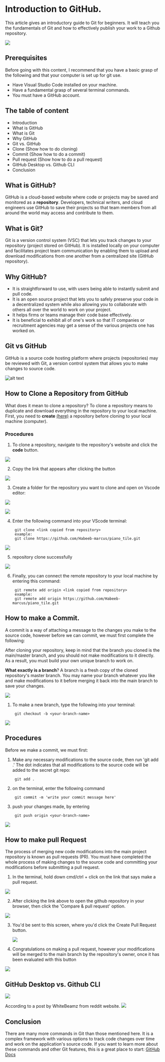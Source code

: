 # Introduction to GitHub.
This article gives an introductory guide to Git for beginners. It will teach you the fundamentals of Git and how to effectively publish your work to a Github repository.

![](https://miro.medium.com/max/1400/1*HGUTuFcN7415AJt1nx1vgQ.png)


## Prerequisites
Before going with this content, I recommend that you have a basic grasp of the following and that your computer is set up for git use.

- Have Visual Studio Code installed on your machine.
- Have a fundamental grasp of several terminal commands.
- You must have a GitHub account.


## The table of content
* Introduction
* What is GitHub
* What is Git
* Why GitHub
* Git vs. GitHub
* Clone (Show how to do cloning)
* Commit (Show how to do a commit)
* Pull request (Show how to do a pull request)
* GitHub Desktop vs. Github CLI
* Conclusion

## What is GitHub?
GitHub is a cloud-based website where code or projects may be saved and monitored as a **repository**. Developers, technical writers, and cloud engineers use GitHub to save their projects so that team members from all around the world may access and contribute to them.


## What is Git?
Git is a version control system (VSC) that lets you track changes to your repository (project stored on GitHub). It is installed locally on your computer and facilitates project team communication by enabling them to upload and download modifications from one another from a centralized site (GitHub repository).

## Why GitHub?
- It is straightforward to use, with users being able to instantly submit and pull code.
- It is an open source project that lets you to safely preserve your code in a decentralized system while also allowing you to collaborate with others all over the world to work on your project.
- It helps firms or teams manage their code base effectively.
- It is beneficial to exhibit all of one's work so that IT companies or recruitment agencies may get a sense of the various projects one has worked on.


## Git vs GitHub
GitHub is a source code hosting platform where projects (repositories) may be reviewed with Git, a version control system that allows you to make changes to source code.
            

 ![alt text](https://miro.medium.com/max/1142/1*acg7QE7I1K0OCK8gRSTd-g.png "our logo")



## How to Clone a Repository from GitHub
What does it mean to clone a repository?  To clone a repository means to duplicate and download everything in the repository to your local machine. First, you need to **create** [(here)](https://docs.github.com/en/repositories/creating-and-managing-repositories/creating-a-new-repository) a repository before cloning to your local machine (computer). 

### **Procedures**
1. To clone a repository, navigate to the repository's website and click the **code** button.

![](assets/Code.png)

2. Copy the link that appears after clicking the button

![](assets/copyy.png)

3. Create a folder for the repository you want to clone and open on Vscode editor:


 ![](assets/newFolder.png)

  
![](assets/openFolder.png)

4. Enter the following command into your VScode terminal:
        
        git clone <link copied from repository>
        example:
        git clone https://github.com/Habeeb-marcus/piano_tile.git


![](assets/terminal.png)

5. repository clone successfully 

![](assets/cloned.png)

6. Finally, you can connect the remote repository to your local machine by entering this command:

        git remote add origin <link copied from repository>
        example:
        git remote add origin https://github.com/Habeeb-marcus/piano_tile.git


## How to make a Commit.
A commit is a way of attaching a message to the changes you make to the source code, however before we can commit, we must first complete the following:


After cloning your repository, keep in mind that the branch you cloned is the main/master branch, and you should not make modifications to it directly. As a result, you must build your own unique branch to work on.


**What exactly is a branch**? A branch is a fresh copy of the cloned repository's master branch. You may name your branch whatever you like and make modifications to it before merging it back into the main branch to save your changes.

<!-- image of branch -->
![](assets/branch.png)

1. To make a new branch, type the following into your terminal:

        git checkout -b <your-branch-name>

<!-- image of branch being created -->
![](assets/newBranch.png)
##  Procedures
Before we make a commit, we must first:

1. Make any necessary modifications to the source code, then run 'git add .' The dot indicates that all modifications to the source code will be added to the secret git repo:

        git add .



2. on the terminal, enter the following command 
        
        git commit -m 'write your commit message here'


3. push your changes made, by entering 

        git push origin <your-branch-name>


![](assets/commit%20Pro.png)
## How to make pull Request

The process of merging new code modifications into the main project repository is known as pull requests (PR).
You must have completed the whole process of making changes to the source code and committing your modifications before submitting a pull request.

1. In the terminal, hold down cmd/ctrl + click on the link that says make a pull request.

![](assets/pr.png)


2. After clicking the link above to open the github repository in your browser, then click the 'Compare & pull request' option.

![](assets/clickPr.png)


3. You'd be sent to this screen, where you'd click the Create Pull Request button.
   
   ![](assets/thePr.png)

4. Congratulations on making a pull request, however your modifications will be merged to the main branch by the repository's owner, once it has been evaluated with this button
   
![](assets/merge.png)
    


## GitHub Desktop vs. Github CLI
![](assets/gitvsgitcli.png)

According to a post by WhiteBeamz from reddit website.
![](assets/post.png)

## Conclusion
There are many more commands in Git than those mentioned here. It is a complex framework with various options to track code changes over time and work on the application's source code.
If you want to learn more about these commands and other Git features, this is a great place to start: [GitHub Docs](https://docs.github.com/en/repositories)




